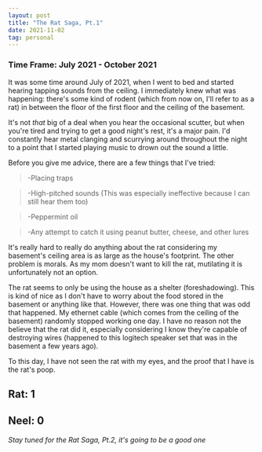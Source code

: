 ```yaml
---
layout: post
title: "The Rat Saga, Pt.1"
date: 2021-11-02
tag: personal
---
```


### Time Frame: July 2021 - October 2021
It was some time around July of 2021, when I went to bed and started hearing tapping sounds from the ceiling. I immediately knew what was happening: there's some kind of rodent (which from now on, I'll refer to as a rat) in between the floor of the first floor and the ceiling of the basement.

It's not *that* big of a deal when you hear the occasional scutter, but when you're tired and trying to get a good night's rest, it's a major pain. I'd constantly hear metal clanging and scurrying around throughout the night to a point that I started playing music to drown out the sound a little.

Before you give me advice, there are a few things that I've tried:
>-Placing traps

>-High-pitched sounds (This was especially ineffective because I can still hear them too)

>-Peppermint oil

>-Any attempt to catch it using peanut butter, cheese, and other lures
 
It's really hard to really do anything about the rat considering my basement's ceiling area is as large as the house's footprint. The other problem is morals. As my mom doesn't want to kill the rat, mutilating it is unfortunately not an option. 

The rat seems to only be using the house as a shelter (foreshadowing). This is kind of nice as I don't have to worry about the food stored in the basement or anything like that. However, there was one thing that was odd that happened. My ethernet cable (which comes from the ceiling of the basement) randomly stopped working one day. I have no reason not the believe that the rat did it, especially considering I know they're capable of destroying wires (happened to this logitech speaker set that was in the basement a few years ago).

To this day, I have not seen the rat with my eyes, and the proof that I have is the rat's poop.

## Rat: 1
## Neel: 0
    
*Stay tuned for the Rat Saga, Pt.2, it's going to be a good one*